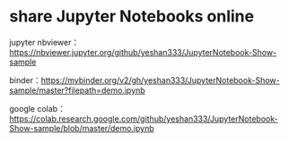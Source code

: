 # share Jupyter Notebooks online

jupyter nbviewer：https://nbviewer.jupyter.org/github/yeshan333/JupyterNotebook-Show-sample

binder：https://mybinder.org/v2/gh/yeshan333/JupyterNotebook-Show-sample/master?filepath=demo.ipynb

google colab：https://colab.research.google.com/github/yeshan333/JupyterNotebook-Show-sample/blob/master/demo.ipynb